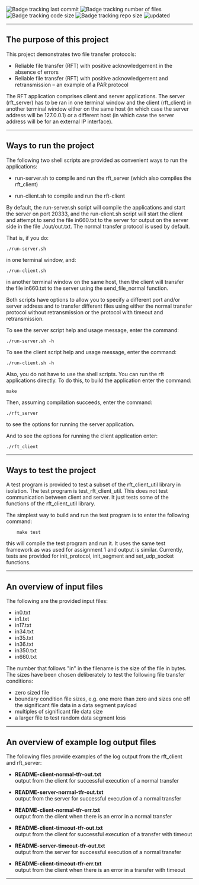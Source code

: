 ![Badge tracking last commit](https://img.shields.io/github/last-commit/Preffet/C-Reliable-UDP-File-Transfer-Protocol?color=%23013987)
![Badge tracking number of files](https://img.shields.io/github/directory-file-count/Preffet/C-Reliable-UDP-File-Transfer-Protocol?color=%23016a87)
![Badge tracking code size](https://img.shields.io/github/languages/code-size/Preffet/C-Reliable-UDP-File-Transfer-Protocol?color=%2301877a)
![Badge tracking repo size](https://img.shields.io/github/repo-size/Preffet/C-Reliable-UDP-File-Transfer-Protocol?color=%23013987)
![updated](https://user-images.githubusercontent.com/84241003/178457017-7126a06b-e0c1-484e-b0a8-c94b7f98ab2b.gif)


---------------------------------------------------------------------------
  
  

## The purpose of this project  
This project demonstrates two file transfer protocols:
- Reliable file transfer (RFT) with positive acknowledgement in the absence of errors 
- Reliable file transfer (RFT) with positive acknowledgement and retransmission  – an example 
of a PAR protocol


The RFT application comprises client and server applications. The server (rft_server)
 has to be ran in one terminal window and the client (rft_client) in another 
terminal window either on the same host (in which case the server address
will be 127.0.0.1) or a different host (in which case the server address
will be for an external IP interface).

---------------------------------------------------------------------------

## Ways to run the project  
 
The following two shell scripts are provided as convenient ways to 
run the applications:

- run-server.sh to compile and run the rft_server 
(which also compiles the rft_client)
    
- run-client.sh to compile and run the rft-client
    
By default, the run-server.sh script will compile the applications and
start the server on port 20333, and the run-client.sh script will start
the client and attempt to send the file in660.txt to the server for
output on the server side in the file ./out/out.txt. The normal transfer
protocol is used by default.

That is, if you do:

    ./run-server.sh 
    
in one terminal window, and:

    ./run-client.sh
    
in another terminal window on the same host, then the client will transfer
the file in660.txt to the server using the send_file_normal function.  

Both scripts have options to allow you to specify a different port
and/or server address and to transfer different files using either the
normal transfer protocol without retransmission or the protocol with
timeout and retransmission.

To see the server script help and usage message, enter the command:

    ./run-server.sh -h
    
To see the client script help and usage message, enter the command:

    ./run-client.sh -h

Also, you do not have to use the shell scripts. You can run the rft
applications directly. To do this, to build the application enter the command:

    make 
    
Then, assuming compilation succeeds, enter the command:

    ./rft_server 
    
to see the options for running the server application.

And to see the options for running the client application enter:

    ./rft_client

  
---------------------------------------------------------------------------
  
## Ways to test the project

A test program is provided to test a subset of the rft_client_util
library in isolation. The test program is test_rft_client_util. This
does not test communication between client and server. It just tests
some of the functions of the rft_client_util library.

The simplest way to build and run the test program is to enter the
following command:

        make test

this will compile the test program and run it. It uses the same test
framework as was used for assignment 1 and output is similar. Currently,
tests are provided for init_protocol, init_segment and set_udp_socket
functions.

---------------------------------------------------------------------------

## An overview of input files

The following are the provided input files:

- in0.txt
- in1.txt
- in17.txt
- in34.txt
- in35.txt
- in36.txt
- in350.txt
- in660.txt
    
The number that follows "in" in the filename is the size of the file in
bytes. The sizes have been chosen deliberately to test the following file
transfer conditions:

- zero sized file
- boundary condition file sizes, e.g. one more than zero and sizes one
off the significant file data in a data segment payload
- multiples of significant file data size
- a larger file to test random data segment loss

---------------------------------------------------------------------------

## An overview of example log output files

The following files provide examples of the log output from the
rft_client and rft_server:

- **README-client-normal-tfr-out.txt**  
output from the client for successful execution of a normal transfer

- **README-server-normal-tfr-out.txt**  
output from the server for successful execution of a normal transfer
        
- **README-client-normal-tfr-err.txt**  
output from the client when there is an error in a normal transfer

- **README-client-timeout-tfr-out.txt**  
output from the client for successful execution of a transfer  with timeout  

- **README-server-timeout-tfr-out.txt**  
output from the server for successful execution of a normal transfer  

- **README-client-timeout-tfr-err.txt**  
output from the client when there is an error in a transfer with timeout

---------------------------------------------------------------------------




